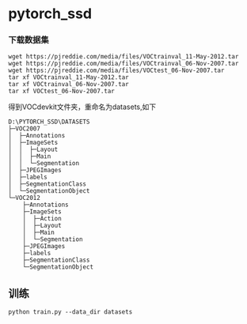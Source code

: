 # pytorch_ssd

### 下载数据集

    wget https://pjreddie.com/media/files/VOCtrainval_11-May-2012.tar
    wget https://pjreddie.com/media/files/VOCtrainval_06-Nov-2007.tar
    wget https://pjreddie.com/media/files/VOCtest_06-Nov-2007.tar
    tar xf VOCtrainval_11-May-2012.tar
    tar xf VOCtrainval_06-Nov-2007.tar
    tar xf VOCtest_06-Nov-2007.tar

得到VOCdevkit文件夹，重命名为datasets,如下

    D:\PYTORCH_SSD\DATASETS
    ├─VOC2007
    │  ├─Annotations
    │  ├─ImageSets
    │  │  ├─Layout
    │  │  ├─Main
    │  │  └─Segmentation
    │  ├─JPEGImages
    │  ├─labels
    │  ├─SegmentationClass
    │  └─SegmentationObject
    └─VOC2012
        ├─Annotations
        ├─ImageSets
        │  ├─Action
        │  ├─Layout
        │  ├─Main
        │  └─Segmentation
        ├─JPEGImages
        ├─labels
        ├─SegmentationClass
        └─SegmentationObject

## 训练

    python train.py --data_dir datasets